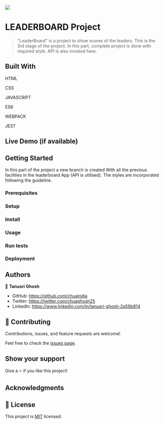 ![](https://img.shields.io/badge/Microverse-blueviolet)


# LEADERBOARD Project


> "LeaderBoard" is a project to show scores of the leaders. This is the 3rd stage of the project. In this part, complete project is done with required style. API is also invoked here.


## Built With

HTML

CSS

JAVASCRIPT

ES6

WEBPACK

JEST



## Live Demo (if available)




## Getting Started

In this part of the project a new branch is created With all the previous facilities in the leaderboard App (API is utilised). The styles are incorporated following the guideline.

### Prerequisites

### Setup

### Install

### Usage

### Run tests

### Deployment



## Authors

👤 **Tanusri Ghosh**

- GitHub: https://github.com/chuaindia
- Twitter: https://twitter.com/chuaghosh25
- LinkedIn: https://www.linkedin.com/in/tanusri-ghosh-2a56b814

## 🤝 Contributing

Contributions, issues, and feature requests are welcome!

Feel free to check the [issues page](../../issues/).

## Show your support

Give a ⭐️ if you like this project!

## Acknowledgments


## 📝 License

This project is [MIT](./LICENSE) licensed.
